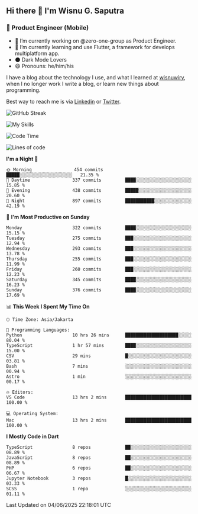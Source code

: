 ## Hi there 👋 I'm Wisnu G. Saputra

### :mobile_phone_off: Product Engineer (Mobile)

- 🔭 I’m currently working on @zero-one-group as Product Engineer.
- 🌱 I’m currently learning and use Flutter, a framework for develops multiplatform app.
- 🌑 Dark Mode Lovers
- 😄 Pronouns: he/him/his

I have a blog about the technology I use, and what I learned at [wisnuwiry](https://wisnuwiry.space/), when I no longer work I write a blog, or learn new things about programming.

Best way to reach me is via [Linkedin](https://www.linkedin.com/in/wisnu-saputra/) or [Twitter](https://twitter.com/wisnuwiry).

![GitHub Streak](https://streak-stats.demolab.com?user=wisnuwiry&theme=dark&hide_border=true)

![My Skills](https://skillicons.dev/icons?i=dart,flutter,kotlin,swift,go,js,css,neovim,git,linux&perline=5)

<!--START_SECTION:waka-->
![Code Time](http://img.shields.io/badge/Code%20Time-1%2C917%20hrs%2015%20mins-blue)

![Lines of code](https://img.shields.io/badge/From%20Hello%20World%20I%27ve%20Written-4.0%20million%20lines%20of%20code-blue)

**I'm a Night 🦉** 

```text
🌞 Morning                454 commits         █████░░░░░░░░░░░░░░░░░░░░   21.35 % 
🌆 Daytime                337 commits         ████░░░░░░░░░░░░░░░░░░░░░   15.85 % 
🌃 Evening                438 commits         █████░░░░░░░░░░░░░░░░░░░░   20.60 % 
🌙 Night                  897 commits         ███████████░░░░░░░░░░░░░░   42.19 % 
```
📅 **I'm Most Productive on Sunday** 

```text
Monday                   322 commits         ████░░░░░░░░░░░░░░░░░░░░░   15.15 % 
Tuesday                  275 commits         ███░░░░░░░░░░░░░░░░░░░░░░   12.94 % 
Wednesday                293 commits         ███░░░░░░░░░░░░░░░░░░░░░░   13.78 % 
Thursday                 255 commits         ███░░░░░░░░░░░░░░░░░░░░░░   11.99 % 
Friday                   260 commits         ███░░░░░░░░░░░░░░░░░░░░░░   12.23 % 
Saturday                 345 commits         ████░░░░░░░░░░░░░░░░░░░░░   16.23 % 
Sunday                   376 commits         ████░░░░░░░░░░░░░░░░░░░░░   17.69 % 
```


📊 **This Week I Spent My Time On** 

```text
🕑︎ Time Zone: Asia/Jakarta

💬 Programming Languages: 
Python                   10 hrs 26 mins      ████████████████████░░░░░   80.04 % 
TypeScript               1 hr 57 mins        ████░░░░░░░░░░░░░░░░░░░░░   15.00 % 
CSV                      29 mins             █░░░░░░░░░░░░░░░░░░░░░░░░   03.81 % 
Bash                     7 mins              ░░░░░░░░░░░░░░░░░░░░░░░░░   00.94 % 
Astro                    1 min               ░░░░░░░░░░░░░░░░░░░░░░░░░   00.17 % 

🔥 Editors: 
VS Code                  13 hrs 2 mins       █████████████████████████   100.00 % 

💻 Operating System: 
Mac                      13 hrs 2 mins       █████████████████████████   100.00 % 
```

**I Mostly Code in Dart** 

```text
TypeScript               8 repos             ██░░░░░░░░░░░░░░░░░░░░░░░   08.89 % 
JavaScript               8 repos             ██░░░░░░░░░░░░░░░░░░░░░░░   08.89 % 
PHP                      6 repos             ██░░░░░░░░░░░░░░░░░░░░░░░   06.67 % 
Jupyter Notebook         3 repos             █░░░░░░░░░░░░░░░░░░░░░░░░   03.33 % 
SCSS                     1 repo              ░░░░░░░░░░░░░░░░░░░░░░░░░   01.11 % 
```




 Last Updated on 04/06/2025 22:18:01 UTC
<!--END_SECTION:waka-->
